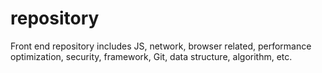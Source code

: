 # repository
Front end repository includes JS, network, browser related, performance optimization, security, framework, Git, data structure, algorithm, etc.
